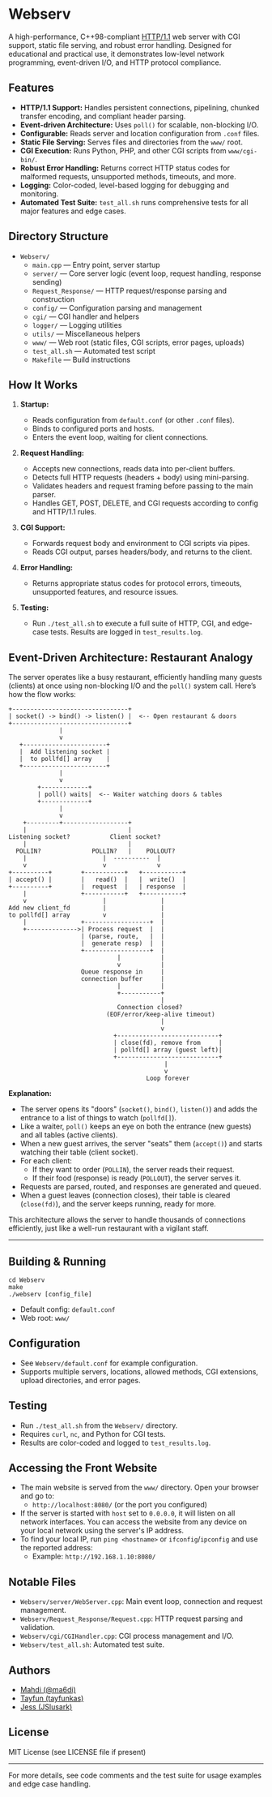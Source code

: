 # Webserv

A high-performance, C++98-compliant [HTTP/1.1](https://datatracker.ietf.org/doc/html/rfc9110#name-200-created) web server with CGI support, static file serving, and robust error handling. Designed for educational and practical use, it demonstrates low-level network programming, event-driven I/O, and HTTP protocol compliance.

## Features

- **HTTP/1.1 Support:** Handles persistent connections, pipelining, chunked transfer encoding, and compliant header parsing.
- **Event-driven Architecture:** Uses `poll()` for scalable, non-blocking I/O.
- **Configurable:** Reads server and location configuration from `.conf` files.
- **Static File Serving:** Serves files and directories from the `www/` root.
- **CGI Execution:** Runs Python, PHP, and other CGI scripts from `www/cgi-bin/`.
- **Robust Error Handling:** Returns correct HTTP status codes for malformed requests, unsupported methods, timeouts, and more.
- **Logging:** Color-coded, level-based logging for debugging and monitoring.
- **Automated Test Suite:** `test_all.sh` runs comprehensive tests for all major features and edge cases.

## Directory Structure

- `Webserv/`
  - `main.cpp` — Entry point, server startup
  - `server/` — Core server logic (event loop, request handling, response sending)
  - `Request_Response/` — HTTP request/response parsing and construction
  - `config/` — Configuration parsing and management
  - `cgi/` — CGI handler and helpers
  - `logger/` — Logging utilities
  - `utils/` — Miscellaneous helpers
  - `www/` — Web root (static files, CGI scripts, error pages, uploads)
  - `test_all.sh` — Automated test script
  - `Makefile` — Build instructions

## How It Works

1. **Startup:**
   - Reads configuration from `default.conf` (or other `.conf` files).
   - Binds to configured ports and hosts.
   - Enters the event loop, waiting for client connections.

2. **Request Handling:**
   - Accepts new connections, reads data into per-client buffers.
   - Detects full HTTP requests (headers + body) using mini-parsing.
   - Validates headers and request framing before passing to the main parser.
   - Handles GET, POST, DELETE, and CGI requests according to config and HTTP/1.1 rules.

3. **CGI Support:**
   - Forwards request body and environment to CGI scripts via pipes.
   - Reads CGI output, parses headers/body, and returns to the client.

4. **Error Handling:**
   - Returns appropriate status codes for protocol errors, timeouts, unsupported features, and resource issues.

5. **Testing:**
   - Run `./test_all.sh` to execute a full suite of HTTP, CGI, and edge-case tests. Results are logged in `test_results.log`.

## Event-Driven Architecture: Restaurant Analogy

The server operates like a busy restaurant, efficiently handling many guests (clients) at once using non-blocking I/O and the `poll()` system call. Here’s how the flow works:

```
+--------------------------------+
| socket() -> bind() -> listen() |  <-- Open restaurant & doors
+--------------------------------+
              |
              v
   +-----------------------+
   |  Add listening socket |
   |  to pollfd[] array    |
   +-----------------------+
              |
              v
        +-------------+
        | poll() waits|  <-- Waiter watching doors & tables
        +-------------+
              |
              v
    +---------+------------------+
    |                            |
Listening socket?           Client socket?
    |                            |
  POLLIN?              POLLIN?   |    POLLOUT?
    |                     |  ----------  |
    v                     v              v
+----------+        +-----------+   +-----------+
| accept() |        |   read()  |   |  write()  |
+----------+        |  request  |   | response  |
    |               +-----------+   +-----------+
    v                     |               |
Add new client_fd         |               |
to pollfd[] array         v               |
    |               +------------------+  |
    +-------------->| Process request  |  |
                    | (parse, route,   |  |
                    |  generate resp)  |  |
                    +------------------+  |
                              |           |
                              v           |
                    Queue response in     |
                    connection buffer     |
                              |           |
                              +-----------+
                                          |
                              Connection closed? 
                           (EOF/error/keep-alive timeout)
                                          |
                                          v
                             +----------------------------+
                             | close(fd), remove from     |
                             | pollfd[] array (guest left)|
                             +----------------------------+
                                           |
                                           v
                                      Loop forever
```

**Explanation:**
- The server opens its "doors" (`socket()`, `bind()`, `listen()`) and adds the entrance to a list of things to watch (`pollfd[]`).
- Like a waiter, `poll()` keeps an eye on both the entrance (new guests) and all tables (active clients).
- When a new guest arrives, the server "seats" them (`accept()`) and starts watching their table (client socket).
- For each client:
  - If they want to order (`POLLIN`), the server reads their request.
  - If their food (response) is ready (`POLLOUT`), the server serves it.
- Requests are parsed, routed, and responses are generated and queued.
- When a guest leaves (connection closes), their table is cleared (`close(fd)`), and the server keeps running, ready for more.

This architecture allows the server to handle thousands of connections efficiently, just like a well-run restaurant with a vigilant staff.

---

## Building & Running

```
cd Webserv
make
./webserv [config_file]
```
- Default config: `default.conf`
- Web root: `www/`

## Configuration
- See `Webserv/default.conf` for example configuration.
- Supports multiple servers, locations, allowed methods, CGI extensions, upload directories, and error pages.

## Testing
- Run `./test_all.sh` from the `Webserv/` directory.
- Requires `curl`, `nc`, and Python for CGI tests.
- Results are color-coded and logged to `test_results.log`.

## Accessing the Front Website

- The main website is served from the `www/` directory. Open your browser and go to:
  - `http://localhost:8080/` (or the port you configured)
- If the server is started with `host` set to `0.0.0.0`, it will listen on all network interfaces. You can access the website from any device on your local network using the server's IP address.
- To find your local IP, run `ping <hostname>` or `ifconfig`/`ipconfig` and use the reported address:
  - Example: `http://192.168.1.10:8080/`

## Notable Files
- `Webserv/server/WebServer.cpp`: Main event loop, connection and request management.
- `Webserv/Request_Response/Request.cpp`: HTTP request parsing and validation.
- `Webserv/cgi/CGIHandler.cpp`: CGI process management and I/O.
- `Webserv/test_all.sh`: Automated test suite.

## Authors
- [Mahdi (@ma6di)](https://github.com/ma6di)
- [Tayfun (tayfunkas)](https://github.com/tayfunkas)
- [Jess (JSlusark)](https://github.com/JSlusark)

## License
MIT License (see LICENSE file if present)

---

For more details, see code comments and the test suite for usage examples and edge case handling.

